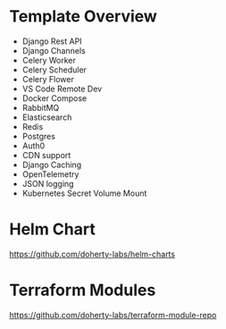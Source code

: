 # Template Overview

- Django Rest API
- Django Channels
- Celery Worker
- Celery Scheduler
- Celery Flower
- VS Code Remote Dev
- Docker Compose
- RabbitMQ
- Elasticsearch
- Redis
- Postgres
- Auth0
- CDN support
- Django Caching
- OpenTelemetry
- JSON logging
- Kubernetes Secret Volume Mount

# Helm Chart

https://github.com/doherty-labs/helm-charts

# Terraform Modules

https://github.com/doherty-labs/terraform-module-repo
